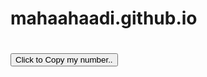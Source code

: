 # mahaahaadi.github.io


<html>
<head>
<style>
input {
  display: none;
}

button {
    width:  100%;
    color:  #008CBA;
    border: 2px solid #fff;
    background-color:#fff;
}


button:hover {
  color:  #008CBA; 
  border: 2px solid #008CBA;
  padding: 10px;
}



</style>
</head>
<body>

<h1><input type="text" value="8660720750" id="myInput" disabled style=" background-color:#fff display:block "></h1>
<button onclick="myFunction()">Click to Copy my number..</button>

<script>
function myFunction() {
   text = 8660720750;
   const elem = document.createElement('textarea');
   elem.value = text;
   document.body.appendChild(elem);
   elem.select();
   document.execCommand('copy');
   document.body.removeChild(elem);
   
   alert("You have successfully copied my number " + text + ", save it else I can't see your status 😂");
}
</script>

</body>
</html>


